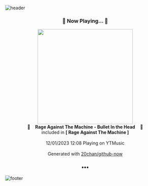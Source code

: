 ![header](https://capsule-render.vercel.app/api?type=wave&height=170&section=header&fontColor=090707&fontAlignX=45&fontAlignY=65&fontSize=100)

<h3 align="center">🎵 Now Playing... 🎵</h3>
<p align="center">
  <a href="https://music.youtube.com/watch?v=BbbWzMGSUuE">
    <img width="300" src="https://lh3.googleusercontent.com/s0pyPiTCElsfstNcNAwUDMiKnMicqBvuvP0SZxHawDOsJhko6ZoaI-iawQ1BWF9pvF072UBnUVv9DtJZ">
  </a>
  <br>
  🎵&nbsp&nbsp&nbsp <b>Rage Against The Machine - Bullet In the Head</b> &nbsp&nbsp&nbsp🎵
  <br>
  included in <b>[ Rage Against The Machine ]</b>
  
  <br />
  <br />
  12/01/2023 12:08 Playing on YTMusic
  <br />
  <br />
  Generated with <a href="https://github.com/20chan/github-now">20chan/github-now</a>
</p>

<h3 align="center">•••</h3>

![footer](https://capsule-render.vercel.app/api?type=wave&height=150&section=footer)
